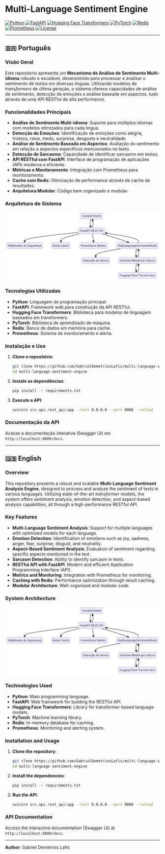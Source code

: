# Multi-Language Sentiment Engine

[![Python](https://img.shields.io/badge/Python-3.8%2B-blue?logo=python)](https://www.python.org/)
[![FastAPI](https://img.shields.io/badge/FastAPI-0.104.1-005571?logo=fastapi)](https://fastapi.tiangolo.com/)
[![Hugging Face Transformers](https://img.shields.io/badge/Hugging%20Face-Transformers-yellow?logo=huggingface)](https://huggingface.co/docs/transformers/index)
[![PyTorch](https://img.shields.io/badge/PyTorch-2.1.0-EE4C2C?logo=pytorch)](https://pytorch.org/)
[![Redis](https://img.shields.io/badge/Redis-7.0-DC382D?logo=redis)](https://redis.io/)
[![Prometheus](https://img.shields.io/badge/Prometheus-2.47.0-E6522C?logo=prometheus)](https://prometheus.io/)
[![License](https://img.shields.io/badge/License-MIT-green.svg)](LICENSE)

---

## 🇧🇷 Português

### Visão Geral

Este repositório apresenta um **Mecanismo de Análise de Sentimento Multi-idioma** robusto e escalável, desenvolvido para processar e analisar o sentimento de textos em diversas línguas. Utilizando modelos de *transformers* de última geração, o sistema oferece capacidades de análise de sentimento, detecção de emoções e análise baseada em aspectos, tudo através de uma API RESTful de alta performance.

### Funcionalidades Principais

*   **Análise de Sentimento Multi-idioma**: Suporte para múltiplos idiomas com modelos otimizados para cada língua.
*   **Detecção de Emoções**: Identificação de emoções como alegria, tristeza, raiva, medo, surpresa, desgosto e neutralidade.
*   **Análise de Sentimento Baseada em Aspectos**: Avaliação do sentimento em relação a aspectos específicos mencionados no texto.
*   **Detecção de Sarcasmo**: Capacidade de identificar sarcasmo em textos.
*   **API RESTful com FastAPI**: Interface de programação de aplicações (API) moderna e eficiente.
*   **Métricas e Monitoramento**: Integração com Prometheus para monitoramento.
*   **Cache com Redis**: Otimização de performance através de cache de resultados.
*   **Arquitetura Modular**: Código bem organizado e modular.

### Arquitetura do Sistema

![Diagrama de Arquitetura](docs/architecture_diagram.png)

### Tecnologias Utilizadas

*   **Python**: Linguagem de programação principal.
*   **FastAPI**: Framework web para construção da API RESTful.
*   **Hugging Face Transformers**: Biblioteca para modelos de linguagem baseados em transformers.
*   **PyTorch**: Biblioteca de aprendizado de máquina.
*   **Redis**: Banco de dados em memória para cache.
*   **Prometheus**: Sistema de monitoramento e alerta.

### Instalação e Uso

1.  **Clone o repositório**:
    ```bash
    git clone https://github.com/GabrielDemetriosLafis/multi-language-sentiment-engine.git
    cd multi-language-sentiment-engine
    ```

2.  **Instale as dependências**:
    ```bash
    pip install -r requirements.txt
    ```

3.  **Execute a API**:
    ```bash
    uvicorn src.api.rest_api:app --host 0.0.0.0 --port 8000 --reload
    ```

### Documentação da API

Acesse a documentação interativa (Swagger UI) em `http://localhost:8000/docs`.

---

## 🇬🇧 English

### Overview

This repository presents a robust and scalable **Multi-Language Sentiment Analysis Engine**, designed to process and analyze the sentiment of texts in various languages. Utilizing state-of-the-art *transformer* models, the system offers sentiment analysis, emotion detection, and aspect-based analysis capabilities, all through a high-performance RESTful API.

### Key Features

*   **Multi-Language Sentiment Analysis**: Support for multiple languages with optimized models for each language.
*   **Emotion Detection**: Identification of emotions such as joy, sadness, anger, fear, surprise, disgust, and neutrality.
*   **Aspect-Based Sentiment Analysis**: Evaluation of sentiment regarding specific aspects mentioned in the text.
*   **Sarcasm Detection**: Ability to identify sarcasm in texts.
*   **RESTful API with FastAPI**: Modern and efficient Application Programming Interface (API).
*   **Metrics and Monitoring**: Integration with Prometheus for monitoring.
*   **Caching with Redis**: Performance optimization through result caching.
*   **Modular Architecture**: Well-organized and modular code.

### System Architecture

![Architecture Diagram](docs/architecture_diagram.png)

### Technologies Used

*   **Python**: Main programming language.
*   **FastAPI**: Web framework for building the RESTful API.
*   **Hugging Face Transformers**: Library for transformer-based language models.
*   **PyTorch**: Machine learning library.
*   **Redis**: In-memory database for caching.
*   **Prometheus**: Monitoring and alerting system.

### Installation and Usage

1.  **Clone the repository**:
    ```bash
    git clone https://github.com/GabrielDemetriosLafis/multi-language-sentiment-engine.git
    cd multi-language-sentiment-engine
    ```

2.  **Install the dependencies**:
    ```bash
    pip install -r requirements.txt
    ```

3.  **Run the API**:
    ```bash
    uvicorn src.api.rest_api:app --host 0.0.0.0 --port 8000 --reload
    ```

### API Documentation

Access the interactive documentation (Swagger UI) at `http://localhost:8000/docs`.

---

**Author**: Gabriel Demetrios Lafis

